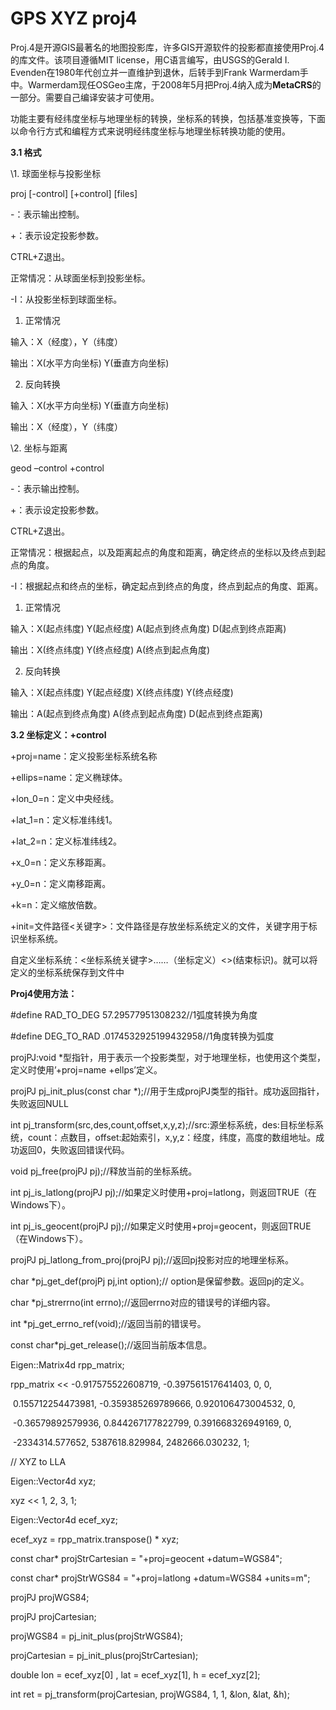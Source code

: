 # GPS XYZ proj4

Proj.4是开源GIS最著名的地图投影库，许多GIS开源软件的投影都直接使用Proj.4的库文件。该项目遵循MIT license，用C语言编写，由USGS的Gerald I. Evenden在1980年代创立并一直维护到退休，后转手到Frank Warmerdam手中。Warmerdam现任OSGeo主席，于2008年5月把Proj.4纳入成为**MetaCRS**的一部分。需要自己编译安装才可使用。

功能主要有经纬度坐标与地理坐标的转换，坐标系的转换，包括基准变换等，下面以命令行方式和编程方式来说明经纬度坐标与地理坐标转换功能的使用。

 

**3.1 格式**

\1.  球面坐标与投影坐标

proj [-control] [+control] [files]

-：表示输出控制。

+：表示设定投影参数。

CTRL+Z退出。

正常情况：从球面坐标到投影坐标。

-I：从投影坐标到球面坐标。

1)  正常情况

输入：X（经度），Y（纬度）

输出：X(水平方向坐标) Y(垂直方向坐标)

2)  反向转换

输入：X(水平方向坐标) Y(垂直方向坐标)

输出：X（经度），Y（纬度）

\2.  坐标与距离

geod –control +control

-：表示输出控制。

+：表示设定投影参数。

CTRL+Z退出。

正常情况：根据起点，以及距离起点的角度和距离，确定终点的坐标以及终点到起点的角度。

-I：根据起点和终点的坐标，确定起点到终点的角度，终点到起点的角度、距离。

1)  正常情况

输入：X(起点纬度) Y(起点经度) A(起点到终点角度) D(起点到终点距离)

输出：X(终点纬度) Y(终点经度) A(终点到起点角度)

2)  反向转换

输入：X(起点纬度) Y(起点经度) X(终点纬度) Y(终点经度)

输出：A(起点到终点角度) A(终点到起点角度) D(起点到终点距离)

**3.2 坐标定义：+control**

+proj=name：定义投影坐标系统名称

+ellips=name：定义椭球体。

+lon_0=n：定义中央经线。

+lat_1=n：定义标准纬线1。

+lat_2=n：定义标准纬线2。

+x_0=n：定义东移距离。

+y_0=n：定义南移距离。

+k=n：定义缩放倍数。

+init=文件路径<关键字>：文件路径是存放坐标系统定义的文件，关键字用于标识坐标系统。

自定义坐标系统：<坐标系统关键字>……（坐标定义）<>(结束标识)。就可以将定义的坐标系统保存到文件中

**Proj4使用方法：**

\#define RAD_TO_DEG 57.29577951308232//1弧度转换为角度

\#define DEG_TO_RAD .0174532925199432958//1角度转换为弧度

projPJ:void *型指针，用于表示一个投影类型，对于地理坐标，也使用这个类型，定义时使用’+proj=name +ellps’定义。

projPJ pj_init_plus(const char *);//用于生成projPJ类型的指针。成功返回指针，失败返回NULL

int pj_transform(src,des,count,offset,x,y,z);//src:源坐标系统，des:目标坐标系统，count：点数目，offset:起始索引，x,y,z：经度，纬度，高度的数组地址。成功返回0，失败返回错误代码。

void pj_free(projPJ pj);//释放当前的坐标系统。

int pj_is_latlong(projPJ pj);//如果定义时使用+proj=latlong，则返回TRUE（在Windows下）。

int pj_is_geocent(projPJ pj);//如果定义时使用+proj=geocent，则返回TRUE（在Windows下）。

projPJ pj_latlong_from_proj(projPJ pj);//返回pj投影对应的地理坐标系。

char *pj_get_def(projPj pj,int option);// option是保留参数。返回pj的定义。

char *pj_strerrno(int errno);//返回errno对应的错误号的详细内容。

int *pj_get_errno_ref(void);//返回当前的错误号。

const char*pj_get_release();//返回当前版本信息。

  Eigen::Matrix4d rpp_matrix;

  rpp_matrix << -0.917575522608719, -0.397561517641403, 0, 0,

​                 0.155712254473981, -0.359385269789666, 0.920106473004532, 0,

​                 -0.36579892579936, 0.844267177822799,  0.391668326949169, 0,

​                 -2334314.577652, 5387618.829984, 2482666.030232, 1;

  // XYZ to LLA

  Eigen::Vector4d xyz;

  xyz << 1, 2, 3, 1;

  Eigen::Vector4d ecef_xyz;

  ecef_xyz = rpp_matrix.transpose() * xyz;

  const char* projStrCartesian = "+proj=geocent +datum=WGS84";

  const char* projStrWGS84 = "+proj=latlong +datum=WGS84 +units=m";

  projPJ projWGS84;

  projPJ projCartesian;

  projWGS84 = pj_init_plus(projStrWGS84);

  projCartesian = pj_init_plus(projStrCartesian);

  double lon = ecef_xyz[0] , lat = ecef_xyz[1], h = ecef_xyz[2];

  int ret = pj_transform(projCartesian, projWGS84, 1, 1, &lon, &lat, &h);